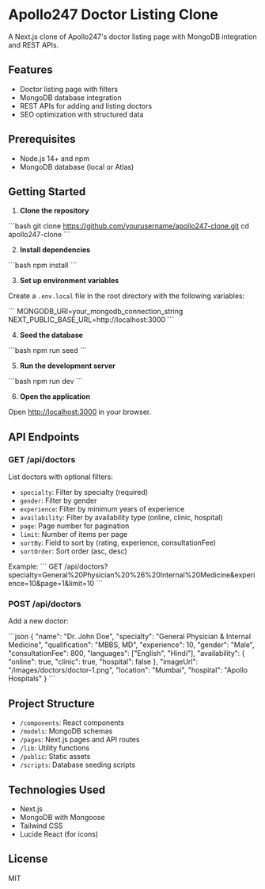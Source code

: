 # Apollo247 Doctor Listing Clone

A Next.js clone of Apollo247's doctor listing page with MongoDB integration and REST APIs.

## Features

- Doctor listing page with filters
- MongoDB database integration
- REST APIs for adding and listing doctors
- SEO optimization with structured data

## Prerequisites

- Node.js 14+ and npm
- MongoDB database (local or Atlas)

## Getting Started

1. **Clone the repository**

\`\`\`bash
git clone https://github.com/yourusername/apollo247-clone.git
cd apollo247-clone
\`\`\`

2. **Install dependencies**

\`\`\`bash
npm install
\`\`\`

3. **Set up environment variables**

Create a `.env.local` file in the root directory with the following variables:

\`\`\`
MONGODB_URI=your_mongodb_connection_string
NEXT_PUBLIC_BASE_URL=http://localhost:3000
\`\`\`

4. **Seed the database**

\`\`\`bash
npm run seed
\`\`\`

5. **Run the development server**

\`\`\`bash
npm run dev
\`\`\`

6. **Open the application**

Open [http://localhost:3000](http://localhost:3000) in your browser.

## API Endpoints

### GET /api/doctors

List doctors with optional filters:

- `specialty`: Filter by specialty (required)
- `gender`: Filter by gender
- `experience`: Filter by minimum years of experience
- `availability`: Filter by availability type (online, clinic, hospital)
- `page`: Page number for pagination
- `limit`: Number of items per page
- `sortBy`: Field to sort by (rating, experience, consultationFee)
- `sortOrder`: Sort order (asc, desc)

Example:
\`\`\`
GET /api/doctors?specialty=General%20Physician%20%26%20Internal%20Medicine&experience=10&page=1&limit=10
\`\`\`

### POST /api/doctors

Add a new doctor:

\`\`\`json
{
  "name": "Dr. John Doe",
  "specialty": "General Physician & Internal Medicine",
  "qualification": "MBBS, MD",
  "experience": 10,
  "gender": "Male",
  "consultationFee": 800,
  "languages": ["English", "Hindi"],
  "availability": {
    "online": true,
    "clinic": true,
    "hospital": false
  },
  "imageUrl": "/images/doctors/doctor-1.png",
  "location": "Mumbai",
  "hospital": "Apollo Hospitals"
}
\`\`\`

## Project Structure

- `/components`: React components
- `/models`: MongoDB schemas
- `/pages`: Next.js pages and API routes
- `/lib`: Utility functions
- `/public`: Static assets
- `/scripts`: Database seeding scripts

## Technologies Used

- Next.js
- MongoDB with Mongoose
- Tailwind CSS
- Lucide React (for icons)

## License

MIT
